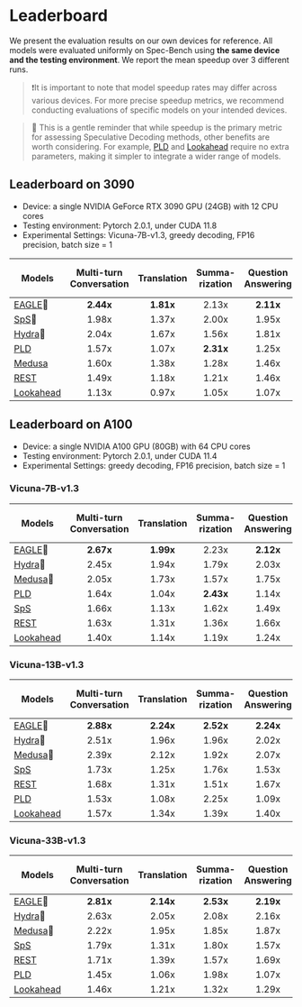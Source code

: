 # Leaderboard

We present the evaluation results on our own devices for reference. All models were evaluated uniformly on Spec-Bench using **the same device and the testing environment**. We report the mean speedup over 3 different runs.

> ❗️It is important to note that model speedup rates may differ across various devices. For more precise speedup metrics, we recommend conducting evaluations of specific models on your intended devices.

> 🤔 This is a gentle reminder that while speedup is the primary metric for assessing Speculative Decoding methods, other benefits are worth considering. For example, [PLD](https://github.com/apoorvumang/prompt-lookup-decoding) and [Lookahead](https://lmsys.org/blog/2023-11-21-lookahead-decoding/) require no extra parameters, making it simpler to integrate a wider range of models.

## Leaderboard on 3090

- Device: a single NVIDIA GeForce RTX 3090 GPU (24GB) with 12 CPU cores
- Testing environment: Pytorch 2.0.1, under CUDA 11.8
- Experimental Settings: Vicuna-7B-v1.3, greedy decoding, FP16 precision, batch size = 1

| Models                                                       | Multi-turn Conversation | Translation | Summa-rization | Question Answering | Mathematical Reasoning | Retrieval-aug. Generation | #Mean Accepted Tokens |  Overall  |
| ------------------------------------------------------------ | :---------------------: | :---------: | :------------: | :----------------: | :--------------------: | :-----------------------: | :-------------------: | :-------: |
| [EAGLE](https://sites.google.com/view/eagle-llm)🏅            |        **2.44x**        |  **1.81x**  |     2.13x      |     **2.11x**      |       **2.54x**        |         **1.82x**         |       **3.57**        | **2.16x** |
| [SpS](https://huggingface.co/blog/assisted-generation)🥈      |          1.98x          |    1.37x    |     2.00x      |       1.95x        |         1.89x          |           1.76x           |         2.29          |   1.83x   |
| [Hydra](https://github.com/zankner/hydra)🥉                   |          2.04x          |    1.67x    |     1.56x      |       1.81x        |         2.16x          |           1.48x           |         3.26          |   1.80x   |
| [PLD](https://github.com/apoorvumang/prompt-lookup-decoding) |          1.57x          |    1.07x    |   **2.31x**    |       1.25x        |         1.62x          |           1.56x           |         1.74          |   1.55x   |
| [Medusa](https://sites.google.com/view/medusa-llm)           |          1.60x          |    1.38x    |     1.28x      |       1.46x        |         1.64x          |           1.22x           |         2.32          |   1.44x   |
| [REST](https://sites.google.com/view/rest-llm)               |          1.49x          |    1.18x    |     1.21x      |       1.46x        |         1.35x          |           1.27x           |         1.63          |   1.32x   |
| [Lookahead](https://lmsys.org/blog/2023-11-21-lookahead-decoding/) |          1.13x          |    0.97x    |     1.05x      |       1.07x        |         1.29x          |           0.98x           |         1.65          |   1.08x   |

## Leaderboard on A100

- Device: a single NVIDIA A100 GPU (80GB) with 64 CPU cores 
- Testing environment: Pytorch 2.0.1, under CUDA 11.4
- Experimental Settings: greedy decoding, FP16 precision, batch size = 1

### Vicuna-7B-v1.3

| Models                                                       | Multi-turn Conversation | Translation | Summa-rization | Question Answering | Mathematical Reasoning | Retrieval-aug. Generation | #Mean Accepted Tokens |  Overall  |
| ------------------------------------------------------------ | :---------------------: | :---------: | :------------: | :----------------: | :--------------------: | :-----------------------: | :-------------------: | :-------: |
| [EAGLE](https://sites.google.com/view/eagle-llm)🏅            |        **2.67x**        |  **1.99x**  |     2.23x      |     **2.12x**      |       **2.67x**        |         **2.04x**         |       **3.61**        | **2.29x** |
| [Hydra](https://github.com/zankner/hydra)🥈                   |          2.45x          |    1.94x    |     1.79x      |       2.03x        |         2.49x          |           1.77x           |         3.24          |   2.09x   |
| [Medusa](https://sites.google.com/view/medusa-llm)🥉          |          2.05x          |    1.73x    |     1.57x      |       1.75x        |         2.05x          |           1.51x           |         2.32          |   1.78x   |
| [PLD](https://github.com/apoorvumang/prompt-lookup-decoding) |          1.64x          |    1.04x    |   **2.43x**    |       1.14x        |         1.61x          |           1.71x           |         1.73          |   1.59x   |
| [SpS](https://huggingface.co/blog/assisted-generation)       |          1.66x          |    1.13x    |     1.62x      |       1.49x        |         1.47x          |           1.55x           |         2.28          |   1.49x   |
| [REST](https://sites.google.com/view/rest-llm)               |          1.63x          |    1.31x    |     1.36x      |       1.66x        |         1.21x          |           1.73x           |         1.82          |   1.48x   |
| [Lookahead](https://lmsys.org/blog/2023-11-21-lookahead-decoding/) |          1.40x          |    1.14x    |     1.19x      |       1.24x        |         1.55x          |           1.09x           |         1.66          |   1.27x   |

### Vicuna-13B-v1.3

| Models                                                       | Multi-turn Conversation | Translation | Summa-rization | Question Answering | Mathematical Reasoning | Retrieval-aug. Generation |  Overall  |
| ------------------------------------------------------------ | :---------------------: | :---------: | :------------: | :----------------: | :--------------------: | :-----------------------: | :-------: |
| [EAGLE](https://sites.google.com/view/eagle-llm)🏅            |        **2.88x**        |  **2.24x**  |   **2.52x**    |     **2.24x**      |       **2.90x**        |         **2.34x**         | **2.53x** |
| [Hydra](https://github.com/zankner/hydra)🥈                   |          2.51x          |    1.96x    |     1.96x      |       2.02x        |         2.55x          |           1.97x           |   2.17x   |
| [Medusa](https://sites.google.com/view/medusa-llm)🥉          |          2.39x          |    2.12x    |     1.92x      |       2.07x        |         2.49x          |           1.88x           |   2.16x   |
| [SpS](https://huggingface.co/blog/assisted-generation)       |          1.73x          |    1.25x    |     1.76x      |       1.53x        |         1.68x          |           1.73x           |   1.61x   |
| [REST](https://sites.google.com/view/rest-llm)               |          1.68x          |    1.31x    |     1.51x      |       1.67x        |         1.29x          |           1.96x           |   1.56x   |
| [PLD](https://github.com/apoorvumang/prompt-lookup-decoding) |          1.53x          |    1.08x    |     2.25x      |       1.09x        |         1.65x          |           1.72x           |   1.54x   |
| [Lookahead](https://lmsys.org/blog/2023-11-21-lookahead-decoding/) |          1.57x          |    1.34x    |     1.39x      |       1.40x        |         1.82x          |           1.32x           |   1.48x   |

### Vicuna-33B-v1.3

| Models                                                       | Multi-turn Conversation | Translation | Summa-rization | Question Answering | Mathematical Reasoning | Retrieval-aug. Generation |  Overall  |
| ------------------------------------------------------------ | :---------------------: | :---------: | :------------: | :----------------: | :--------------------: | :-----------------------: | :-------: |
| [EAGLE](https://sites.google.com/view/eagle-llm)🏅            |        **2.81x**        |  **2.14x**  |   **2.53x**    |     **2.19x**      |       **3.01x**        |         **2.31x**         | **2.50x** |
| [Hydra](https://github.com/zankner/hydra)🥈                   |          2.63x          |    2.05x    |     2.08x      |       2.16x        |         2.76x          |           2.11x           |   2.31x   |
| [Medusa](https://sites.google.com/view/medusa-llm)🥉          |          2.22x          |    1.95x    |     1.85x      |       1.87x        |         2.32x          |           1.84x           |   2.01x   |
| [SpS](https://huggingface.co/blog/assisted-generation)       |          1.79x          |    1.31x    |     1.80x      |       1.57x        |         1.73x          |           1.69x           |   1.65x   |
| [REST](https://sites.google.com/view/rest-llm)               |          1.71x          |    1.39x    |     1.57x      |       1.69x        |         1.34x          |           1.89x           |   1.59x   |
| [PLD](https://github.com/apoorvumang/prompt-lookup-decoding) |          1.45x          |    1.06x    |     1.98x      |       1.07x        |         1.54x          |           1.43x           |   1.41x   |
| [Lookahead](https://lmsys.org/blog/2023-11-21-lookahead-decoding/) |          1.46x          |    1.21x    |     1.32x      |       1.29x        |         1.71x          |           1.28x           |   1.38x   |

